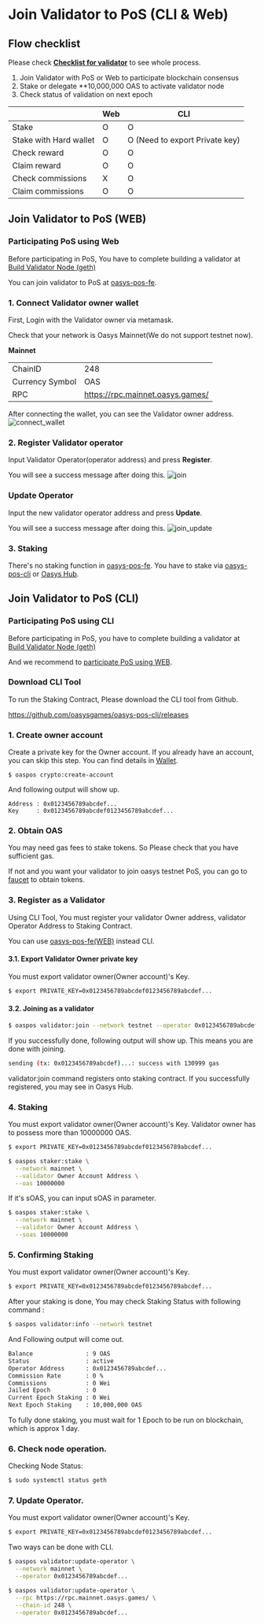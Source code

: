 # Join Validator to PoS (CLI & Web) 

## Flow checklist

Please check [**Checklist for validator**](/docs/hub-validator/operate-validator/1-2-build-validator-node#validator-node-operation) to see whole process.

1. Join Validator with PoS or Web to participate blockchain consensus
2. Stake or delegate **10,000,000 OAS to activate validator node
3. Check status of validation on next epoch

||Web|CLI|
|---------|----------|----------|
|Stake|O|O|
|Stake with Hard wallet|O|O (Need to export Private key)|
|Check reward|O|O|
|Claim reward|O|O|
|Check commissions|X|O|
|Claim commissions|O|O|


## Join Validator to PoS (WEB)

### Participating PoS using Web
Before participating in PoS, You have to complete building a validator at [Build Validator Node (geth)](/docs/hub-validator/operate-validator/1-2-build-validator-node)

You can join validator to PoS at [oasys-pos-fe](https://tools-fe.oasys.games/validator).

### 1. Connect Validator owner wallet
First, Login with the Validator owner via metamask.

Check that your network is Oasys Mainnet(We do not support testnet now).

**Mainnet**

|                 |                                    |
|-----------------|------------------------------------|
| ChainID         | 248                                |
| Currency Symbol | OAS                                |
| RPC             | https://rpc.mainnet.oasys.games/   |


After connecting the  wallet, you can see the Validator owner address. 
![connect_wallet](/img/docs/tech/joinvalidator/connect_wallet.png)

### 2. Register Validator operator
Input Validator Operator(operator address) and press **Register**.

You will see a success message after doing this.
![join](/img/docs/tech/joinvalidator/join_validator.png)

### Update Operator
Input the new validator operator address and press **Update**.

You will see a success message after doing this.
![join_update](/img/docs/tech/joinvalidator/join_validator_update.png)

### 3. Staking
There's no staking function in [oasys-pos-fe](https://tools-fe.oasys.games/validator).
You have to stake via [oasys-pos-cli](/docs/hub-validator/operate-validator/1-3-join-validator-cli#4-staking) or [Oasys Hub](https://hub.oasys.games/). 



## Join Validator to PoS (CLI)

### Participating PoS using CLI
Before participating in PoS, you have to complete building a validator at [Build Validator Node (geth)](/docs/hub-validator/operate-validator/1-2-build-validator-node)

And we recommend to [participate PoS using WEB](/docs/hub-validator/operate-validator/1-3-join-validator-cli).

### Download CLI Tool

To run the Staking Contract, Please download the CLI tool from Github.
    
https://github.com/oasysgames/oasys-pos-cli/releases

    
### 1. Create owner account

Create a private key for the Owner account.
If you already have an account, you can skip this step. 
You can find details in [Wallet](/docs/tech/wallet/1-2).
    
```
$ oaspos crypto:create-account
```
And following output will show up. 

```
Address : 0x0123456789abcdef...
Key     : 0x0123456789abcdef0123456789abcdef...
```

### 2. Obtain OAS
You may need gas fees to stake tokens. So Please check that you have sufficient gas. 

If not and you want your validator to join oasys testnet PoS, you can go to [faucet](https://faucet.testnet.oasys.games/) to obtain tokens.

### 3. Register as a Validator
Using CLI Tool, You must register your validator Owner address, validator Operator Address to Staking Contract.

You can use [oasys-pos-fe(WEB)](/docs/hub-validator/operate-validator/1-3-join-validator-cli) instead CLI.

#### 3.1. Export Validator Owner private key 

You must export validator owner(Owner account)'s Key. 
    
```bash
$ export PRIVATE_KEY=0x0123456789abcdef0123456789abcdef...
```

#### 3.2. Joining as a validator 
```bash
$ oaspos validator:join --network testnet --operator 0x0123456789abcdef...
```

If you successfully done, following output will show up. This means you are done with joining.
```bash
sending (tx: 0x0123456789abcdef)...: success with 130999 gas
```

validator:join command registers onto staking contract.
If you successfully registered, you may see in Oasys Hub.

### 4. Staking
You must export validator owner(Owner account)'s Key. 
Validator owner has to possess more than 10000000 OAS.
    
```bash
$ export PRIVATE_KEY=0x0123456789abcdef0123456789abcdef...
```


```bash
$ oaspos staker:stake \
  --network mainnet \
  --validator Owner Account Address \
  --oas 10000000
```

If it's sOAS, you can input sOAS in parameter.
```bash
$ oaspos staker:stake \
  --network mainnet \
  --validator Owner Account Address \
  --soas 10000000
``` 
    
### 5. Confirming Staking
You must export validator owner(Owner account)'s Key. 
    
```bash
$ export PRIVATE_KEY=0x0123456789abcdef0123456789abcdef...
```

After your staking is done, You may check Staking Status with following command : 
    
```bash
$ oaspos validator:info --network testnet
```
And Following output will come out.

```bash
Balance               : 9 OAS
Status                : active
Operator Address      : 0x0123456789abcdef...
Commission Rate       : 0 %
Commissions           : 0 Wei
Jailed Epoch          : 0
Current Epoch Staking : 0 Wei
Next Epoch Staking    : 10,000,000 OAS
```
    
To fully done staking, you must wait for 1 Epoch to be run on blockchain, which is approx 1 day. 

### 6. Check node operation. 
Checking Node Status:
```bash
$ sudo systemctl status geth
```

### 7. Update Operator. 
You must export validator owner(Owner account)'s Key. 
```bash
$ export PRIVATE_KEY=0x0123456789abcdef0123456789abcdef...
```

Two ways can be done with CLI. 

```bash
$ oaspos validator:update-operator \
  --network mainnet \
  --operator 0x0123456789abcdef...
```


```bash
$ oaspos validator:update-operator \
  --rpc https://rpc.mainnet.oasys.games/ \
  --chain-id 248 \
  --operator 0x0123456789abcdef...
```
